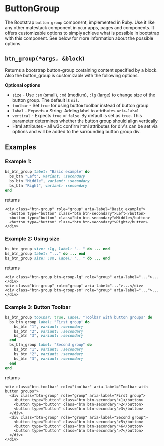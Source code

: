 # ButtonGroup

The Bootstrap `button group` component, implemented in Ruby. Use it like any other matestack component in your apps, pages and components. It offers customizable options to simply achieve what is possible in bootstrap with this component. See below for more information about the possible options.

## `btn_group(*args, &block)`

Returns a bootstrap button-group containing content specified by a block. Also the button\_group is customizable with the following options.

**Optional options**

* `size` - Use `:sm` \(small\), `:md` \(medium\), `:lg` \(large\) to change size of the button group. The default is `nil`.
* `toolbar` - Set `true` for using button toolbar instead of button group
* `label` - Expects a String. Adding label to attributes `aria-label`
* `vertical` - Expects `true` or `false`. By default is set as `true`. This parameter determines whether the button group should align vertically
* Html attributes - all w3c confirm html attributes for div's can be set via options and will be added to the surrounding button group div.

## Examples

### Example 1:

```ruby
bs_btn_group label: "Basic example" do
  bs_btn "Left", variant: :secondary
  bs_btn "Middle", variant: :secondary
  bs_btn "Right", variant: :secondary
end
```

returns

```markup
<div class="btn-group" role="group" aria-label="Basic example">
  <button type="button" class="btn btn-secondary">Left</button>
  <button type="button" class="btn btn-secondary">Middle</button>
  <button type="button" class="btn btn-secondary">Right</button>
</div>
```

### Example 2: Using size

```ruby
bs_btn_group size: :lg, label: "..." do ... end
bs_btn_group label: "..." do ... end
bs_btn_group size: :sm, label: "..." do ... end
```

returns

```markup
<div class="btn-group btn-group-lg" role="group" aria-label="...">...</div>
<div class="btn-group" role="group" aria-label="...">...</div>
<div class="btn-group btn-group-sm" role="group" aria-label="...">...</div>
```

### Example 3: Button Toolbar

```ruby
bs_btn_group toolbar: true, label: "Toolbar with button groups" do
  bs_btn_group label: "First group" do
    bs_btn "1", variant: :secondary
    bs_btn "2", variant: :secondary
    bs_btn "3", variant: :secondary
  end
  bs_btn_group label: "Second group" do
    bs_btn "1", variant: :secondary
    bs_btn "2", variant: :secondary
    bs_btn "3", variant: :secondary
  end
end
```

returns

```markup
<div class="btn-toolbar" role="toolbar" aria-label="Toolbar with button groups">
  <div class="btn-group" role="group" aria-label="First group">
    <button type="button" class="btn btn-secondary">1</button>
    <button type="button" class="btn btn-secondary">2</button>
    <button type="button" class="btn btn-secondary">3</button>
  </div>
  <div class="btn-group" role="group" aria-label="Second group">
    <button type="button" class="btn btn-secondary">5</button>
    <button type="button" class="btn btn-secondary">6</button>
    <button type="button" class="btn btn-secondary">7</button>
  </div>
</div>
```

